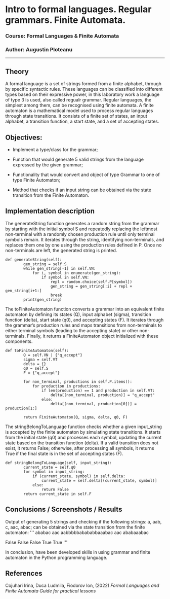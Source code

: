 # Intro to formal languages. Regular grammars. Finite Automata.

### Course: Formal Languages & Finite Automata
### Author: Augustin Ploteanu

----

## Theory
A formal language is a set of strings formed from a finite alphabet, through by specific syntactic rules. These languages can be classified into different types based on their expressive power, in this laboratory work a language of type 3 is used, also called regualr grammar. Regular languages, the simplest among them, can be recognised using finite automata. A finite automaton is a mathematical model used to process regular languages through state transitions. It consists of a finite set of states, an input alphabet, a transition function, a start state, and a set of accepting states.


## Objectives:

* Implement a type/class for the grammar;

* Function that would generate 5 valid strings from the language expressed by the given grammar;

* Functionality that would convert and object of type Grammar to one of type Finite Automaton;

* Method that checks if an input string can be obtained via the state transition from the Finite Automaton.


## Implementation description

The generateString function generates a random string from the grammar by starting with the initial symbol S and repeatedly replacing the leftmost non-terminal with a randomly chosen production rule until only terminal symbols remain. It iterates through the string, identifying non-terminals, and replaces them one by one using the production rules defined in P. Once no non-terminals are left, the generated string is printed.

```
def generateString(self):
        gen_string = self.S
        while gen_string[-1] in self.VN:
            for i, symbol in enumerate(gen_string):
                if symbol in self.VN:
                    repl = random.choice(self.P[symbol])
                    gen_string = gen_string[:i] + repl + gen_string[i+1:]
                    break
        print(gen_string)
```

The toFiniteAutomaton function converts a grammar into an equivalent finite automaton by defining its states (Q), input alphabet (sigma), transition function (delta), start state (q0), and accepting states (F). It iterates through the grammar’s production rules and maps transitions from non-terminals to either terminal symbols (leading to the accepting state) or other non-terminals. Finally, it returns a FiniteAutomaton object initialized with these components.

```
def toFiniteAutomaton(self):
        Q = self.VN | {"q_accept"}
        sigma = self.VT
        delta = {}
        q0 = self.S
        F = {"q_accept"}

        for non_terminal, productions in self.P.items():
            for production in productions:
                if len(production) == 1 and production in self.VT:
                    delta[(non_terminal, production)] = "q_accept"
                else:
                    delta[(non_terminal, production[0])] = production[1:]

        return FiniteAutomaton(Q, sigma, delta, q0, F)
```

The stringBelongToLanguage function checks whether a given input_string is accepted by the finite automaton by simulating state transitions. It starts from the initial state (q0) and processes each symbol, updating the current state based on the transition function (delta). If a valid transition does not exist, it returns False; otherwise, after processing all symbols, it returns True if the final state is in the set of accepting states (F).

```
def stringBelongToLanguage(self, input_string):
        current_state = self.q0
        for symbol in input_string:
            if (current_state, symbol) in self.delta:
                current_state = self.delta[(current_state, symbol)]
            else:
                return False
        return current_state in self.F
```


## Conclusions / Screenshots / Results

Output of generating 5 strings and checking if the following strings: a, aab, c, aac, abac; can be obtained via the state transition from the finite automaton:
'''
ababac
aac
aabbbbbabababbaaabac
aac
ababaaabac

False
False
False
True
True
'''

In conclusion, have been developed skills in using grammar and finite automaton in the Python programming language.

## References
Cojuhari Irina, Duca Ludmila, Fiodorov Ion, (2022) *Formal Languages and Finite Automata Guide for practical lessons*
